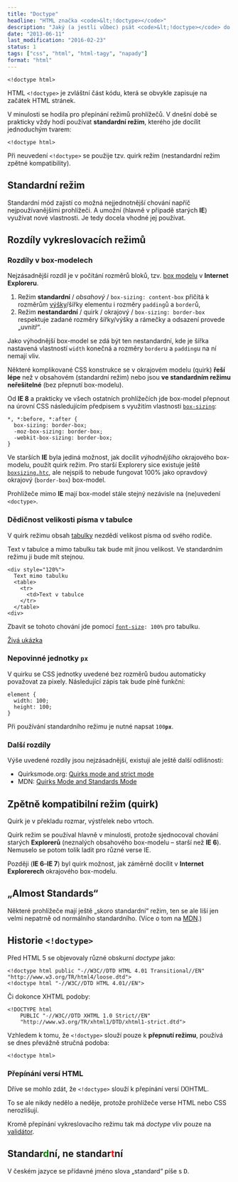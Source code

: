 ```yaml
---
title: "Doctype"
headline: "HTML značka <code>&lt;!doctype></code>"
description: "Jaký (a jestli vůbec) psát <code>&lt;!doctype></code> do stránky?"
date: "2013-06-11"
last_modification: "2016-02-23"
status: 1
tags: ["css", "html", "html-tagy", "napady"]
format: "html"
---
```


<pre><code>&lt;!doctype html></code></pre>

<p>HTML <code>&lt;!doctype></code> je zvláštní část kódu, která se obvykle zapisuje na začátek HTML stránek.</p>

<p>V minulosti se hodila pro přepínání režimů prohlížečů. V dnešní době se prakticky vždy hodí používat <b>standardní režim</b>, kterého jde docílit jednoduchým tvarem:</p>

<pre><code>&lt;!doctype html></code></pre>



<p>Při neuvedení <code>&lt;!doctype></code> se použije tzv. quirk režim (nestandardní režim zpětné kompatibility).</p>



<h2 id=standardni>Standardní režim</h2>

<p>Standardní mód zajistí co možná nejjednotnější chování napříč nejpoužívanějšími prohlížeči. A umožní (hlavně v případě starých <b>IE</b>) využívat nové vlastnosti. Je tedy docela vhodné jej používat.</p>




<h2 id="rozdily">Rozdíly vykreslovacích režimů</h2>


<h3>Rozdíly v box-modelech</h3>

<p>Nejzásadnější rozdíl je v počítání rozměrů bloků, tzv. <a href="/box-model">box modelu</a> v <b>Internet Exploreru</b>.</p>

<ol>
  <li>Režim <b>standardní</b> / <i>obsahový</i> / <code>box-sizing: content-box</code> přičítá k rozměrům <a href="/height">výšky</a>/šířky elementu i rozměry <code>padding</code>ů a <code>border</code>ů,</li>
  <li>Režim <b>nestandardní</b> / quirk / okrajový / <code>box-sizing: border-box</code> respektuje zadané rozměry šířky/výšky a rámečky a odsazení provede „uvnitř“.</li>
</ol>



<p>Jako výhodnější box-model se zdá být ten nestandardní, kde je šířka nastavená vlastností <code>width</code> konečná a rozměry <code>border</code>u a <code>padding</code>u na ní nemají vliv.</p>

<p>Některé komplikované CSS konstrukce se v okrajovém modelu (quirk) <b>řeší lépe</b> než v obsahovém (standardní režim) nebo jsou <b>ve standardním režimu neřešitelné</b> (bez přepnutí box-modelu).</p>

<p>Od <b>IE 8</b> a prakticky ve všech ostatních prohlížečích jde box-model přepnout na úrovní CSS následujícím předpisem s využitím vlastnosti <a href="/box-sizing"><code>box-sizing</code></a>:</p>

<pre><code>*, *:before, *:after {
  box-sizing: border-box;
  -moz-box-sizing: border-box;
  -webkit-box-sizing: border-box;
}
</code></pre>







<p>Ve starších <b>IE</b> byla jediná možnost, jak docílit <i>výhodnějšího</i> okrajového box-modelu, použít quirk režim. Pro starší Explorery sice existuje ještě <code><a href="https://github.com/Schepp/box-sizing-polyfill">boxsizing.htc</a></code>, ale nejspíš to nebude fungovat 100% jako opravdový okrajový (<code>border-box</code>) box-model.</p>

<p>Prohlížeče mimo <b>IE</b> mají box-model stále stejný nezávisle na (ne)uvedení <code>&lt;doctype></code>.</p>


<h3 id="dedicnost-pisma">Dědičnost velikosti písma v tabulce</h3>

<p>V quirk režimu obsah <a href="/html-tabulky">tabulky</a> nezdědí velikost písma od svého rodiče.</p>

<p>Text v tabulce a mimo tabulku tak bude mít jinou velikost. Ve standardním režimu ji bude mít stejnou.</p>

<pre><code>&lt;div style="120%">
  Text mimo tabulku
  &lt;table>
    &lt;tr>
      &lt;td>Text v tabulce
    &lt;/tr>
  &lt;/table>
&lt;div></code></pre>








<p>Zbavit se tohoto chování jde pomocí <code><a href="/font#size">font-size</a>: 100%</code> pro tabulku.</p>

<p><a href="http://kod.djpw.cz/cuub">Živá ukázka</a></p>




<h3 id="jednotky">Nepovinné jednotky <code>px</code></h3>

<p>V quirku se CSS jednotky uvedené bez rozměrů budou automaticky považovat za pixely. Následující zápis tak bude plně funkční:</p>

<pre><code>element {
  width: 100;
  height: 100;
}</code></pre>



<p>Při používání standardního režimu je nutné napsat <code>100<b>px</b></code>.</p>




<h3 id="dalsi">Další rozdíly</h3>

<p>Výše uvedené rozdíly jsou nejzásadnější, existují ale ještě další odlišnosti:</p>

<div class="external-content">
  <ul>
    <li>Quirksmode.org: <a href="http://www.quirksmode.org/css/quirksmode.html">Quirks mode and strict mode</a></li>
    <li>MDN: <a href="https://developer.mozilla.org/en-US/docs/Quirks_Mode_and_Standards_Mode">Quirks Mode and Standards Mode</a></li>
  </ul>
</div>



<h2 id=quirk>Zpětně kompatibilní režim (quirk)</h2>

<p>Quirk je v překladu rozmar, výstřelek nebo vrtoch.</p>

<p>Quirk režim se používal hlavně v minulosti, protože sjednocoval chování starých <b>Explorerů</b> (neznalých obsahového box-modelu – starší než <b>IE 6</b>). Nemuselo se potom tolik ladit pro různé verse IE.</p>

<p>Později (<b>IE 6</b>–<b>IE 7</b>) byl quirk možnost, jak záměrně docílit v <b>Internet Explorerech</b> okrajového box-modelu.</p>

<p></p>



<h2 id=as>„Almost Standards“</h2>

<p>Některé prohlížeče mají ještě „skoro standardní“ režim, ten se ale liší jen velmi nepatrně od normálního standardního. (Více o tom na <a href="https://developer.mozilla.org/en-US/docs/Gecko's_Almost_Standards_Mode">MDN</a>.)

  
  
<h2 id="historie">Historie <code>&lt;!doctype></code></h2>

<p>Před HTML 5 se objevovaly různé obskurní <i>doctype</i> jako:
<pre><code>&lt;!doctype html public "-//W3C//DTD HTML 4.01 Transitional//EN" "http://www.w3.org/TR/html4/loose.dtd">
&lt;!doctype html "-//W3C//DTD HTML 4.01//EN"></code></pre>





<p>Či dokonce XHTML podoby:</p>

<pre><code>&lt;!DOCTYPE html
    PUBLIC "-//W3C//DTD XHTML 1.0 Strict//EN"
    "http://www.w3.org/TR/xhtml1/DTD/xhtml1-strict.dtd"></code></pre>





<p>Vzhledem k tomu, že <code>&lt;!doctype></code> slouží pouze k <b>přepnutí režimu</b>, používá se dnes převážně stručná podoba:</p>

<pre><code>&lt;!doctype html></code></pre>
  


<h3 id="prepinani-versi">Přepínání versí HTML</h3>

<p>Dříve se mohlo zdát, že <code>&lt;!doctype></code> slouží k přepínání versí (X)HTML.</p>

<p>To se ale nikdy nedělo a neděje, protože prohlížeče verse HTML nebo CSS nerozlišují.</p>

<p>Kromě přepínání vykreslovacího režimu tak má <i>doctype</i> vliv pouze na <a href="/validita">validátor</a>.</p>


  
<h2 id=pravopis>Standar<font color=green>d</font>ní, ne standar<font color=red>t</font>ní</h2>

<p>V českém jazyce se přídavné jméno slova „standard“ píše s <kbd>D</kbd>.